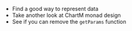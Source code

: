 * Find a good way to represent data
* Take another look at ChartM monad design
* See if you can remove the `getParams` function